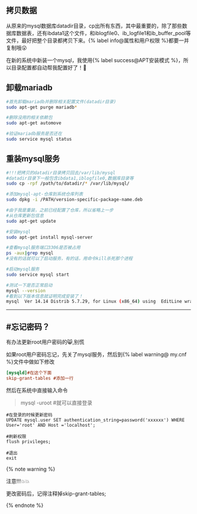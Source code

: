 ## 拷贝数据

从原来的mysql数据库datadir目录，cp出所有东西，其中最重要的，除了那些数据库数据表，还有ibdata1这个文件，和iblogfile0、ib_logfile1和ib_buffer_pool等文件，最好把整个目录都拷贝下来。{% label info@属性和用户权限 %}都要一并复制哦:open_mouth:

<!--more-->

在新的系统中新装一个mysql，我使用{% label success@APT安装模式 %}，所以目录配置都自动帮我配置好了！:slightly_smiling_face:

## 卸载mariadb

```sh
#首先卸载mariadb并删除相关配置文件(datadir目录)
sudo apt-get purge mariadb*

#删除没用的相关依赖包
sudo apt-get automove 

#验证mariadb服务是否还在
sudo service mysql status
```

## 重装mysql服务

```sh
#!!!把拷贝的datadir目录拷贝回去/var/lib/mysql
#datadir目录下一般包含ibdata1,iblogfile0,数据库目录等
sudo cp -rpf /path/to/datadir/* /var/lib/mysql/

#添加mysql-apt-仓库到系统仓库列表
sudo dpkg -i /PATH/version-specific-package-name.deb

#由于我是重装，之前已经配置了仓库，所以省略上一步
#从仓库更新包信息
sudo apt-get update

#安装mysql
sudo apt-get install mysql-server

#查看mysql服务端口3306是否被占用
ps -aux|grep mysql
#没有的话就可以了启动服务，有的话，用命令kill杀死那个进程

#启动mysql服务
sudo service mysql start

#测试一下是否正常启动
mysql --version
#看到以下版本信息就证明完成安装了！
mysql  Ver 14.14 Distrib 5.7.29, for Linux (x86_64) using  EditLine wrapper

```

<hr>

## #忘记密码？

有办法更新root用户密码的:smile_cat:,别慌

如果root用户密码忘记，先关了mysql服务，然后到{% label warning@ my.cnf %}文件中做如下修改

```ini
[mysqld]#在这个下面
skip-grant-tables #添加一行

```

然后在系统中直接输入命令

> mysql -uroot    #就可以直接登录

```mysql
#在登录的时候更新密码
UPDATE mysql.user SET authentication_string=password('xxxxxx') WHERE User='root' AND Host ='localhost'; 

#刷新权限
flush privileges;

#退出
exit
```

{% note warning %}

注意!!!:boom::boom:

更改密码后，记得注释掉skip-grant-tables;

{% endnote %}
